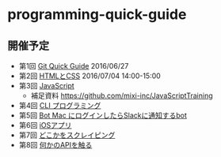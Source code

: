 # programming-quick-guide

## 開催予定

- 第1回 [Git Quick Guide](https://github.com/syokenz/programming-quick-guide/tree/master/20160627_git) 2016/06/27
- 第2回 [HTMLとCSS](https://github.com/syokenz/programming-quick-guide/tree/master/2016xxxx_html_css) 2016/07/04 14:00-15:00
- 第3回 [JavaScript](https://github.com/syokenz/programming-quick-guide/tree/master/2016xxxx_javascript)
  - 補足資料 https://github.com/mixi-inc/JavaScriptTraining
- 第4回 [CLI プログラミング]()
- 第5回 [Bot Mac にログインしたらSlackに通知するbot]()
- 第6回 [iOSアプリ]()
- 第7回 [どこかをスクレイピング]()
- 第8回 [何かのAPIを触る]()
